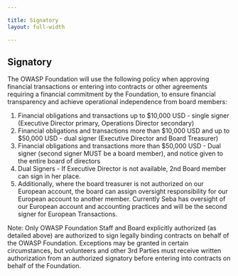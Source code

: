 ```yaml
---

title: Signatory
layout: full-width

---
```

## Signatory

The OWASP Foundation will use the following policy when approving financial transactions or entering into contracts or other agreements requiring a financial commitment by the Foundation, to ensure financial transparency and achieve operational independence from board members:

1. Financial obligations and transactions up to $10,000 USD - single signer (Executive Director primary, Operations Director secondary)
2. Financial obligations and transactions more than $10,000 USD and up to $50,000 USD - dual signer (Executive Director and Board Treasurer)
3. Financial obligations and transactions more than $50,000 USD - Dual signer (second signer MUST be a board member), and notice given to the entire board of directors
4. Dual Signers - If Executive Director  is not available, 2nd Board member can sign in her place.
5. Additionally, where the board treasurer is not authorized on our European account, the board can assign oversight responsibility for our European account to another member. Currently Seba has oversight of our European account and accounting practices and will be the second signer for European Transactions.

Note: Only OWASP Foundation Staff and Board explicitly authorized (as detailed above) are authorized to sign legally binding contracts on behalf of the OWASP Foundation.   Exceptions may be granted in certain circumstances, but volunteers and other 3rd Parties must receive written authorization from an authorized signatory before entering into contracts on behalf of the Foundation.

